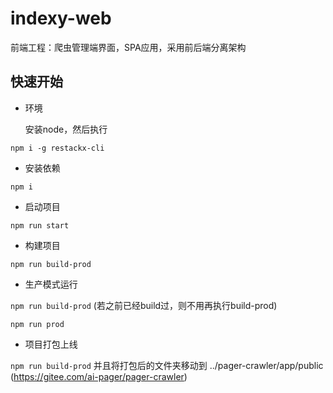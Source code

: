 # indexy-web

前端工程：爬虫管理端界面，SPA应用，采用前后端分离架构

## 快速开始

- 环境

  安装node，然后执行
  
 `npm i -g restackx-cli`
 
 
- 安装依赖

 `npm i`

- 启动项目

 `npm run start`

- 构建项目

 `npm run build-prod`
 
- 生产模式运行

 `npm run build-prod` (若之前已经build过，则不用再执行build-prod)
 
 `npm run prod`

- 项目打包上线

 `npm run build-prod` 并且将打包后的文件夹移动到 ../pager-crawler/app/public (https://gitee.com/ai-pager/pager-crawler)



